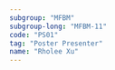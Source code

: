 ```yaml
---
subgroup: "MFBM"
subgroup-long: "MFBM-11"
code: "PS01"
tag: "Poster Presenter"
name: "Rholee Xu"
---
```

